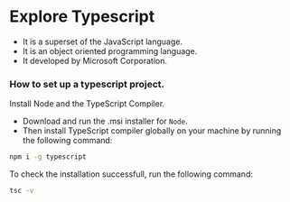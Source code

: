# Explore Typescript
- It is a superset of the JavaScript language.
- It is an object oriented programming language.
- It developed by Microsoft Corporation.

### How to set up a typescript project.
Install Node and the TypeScript Compiler.
- Download and run the .msi installer for ``Node``.
- Then install TypeScript compiler globally on your machine by running the following command:
```bash
npm i -g typescript
```

To check the installation successfull, run the following command:
```bash
tsc -v
```



